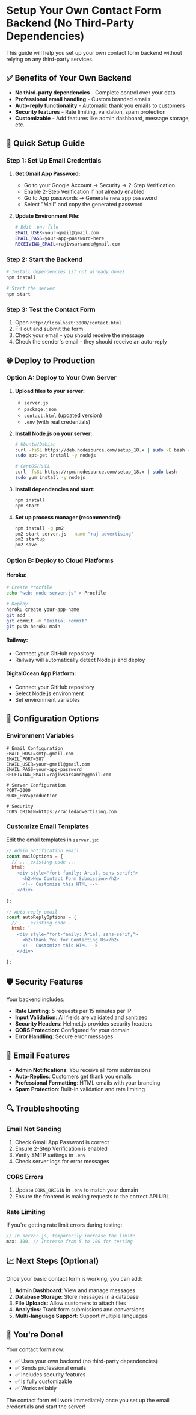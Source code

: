 # Setup Your Own Contact Form Backend (No Third-Party Dependencies)

This guide will help you set up your own contact form backend without relying on any third-party services.

## ✅ Benefits of Your Own Backend

- **No third-party dependencies** - Complete control over your data
- **Professional email handling** - Custom branded emails
- **Auto-reply functionality** - Automatic thank you emails to customers
- **Security features** - Rate limiting, validation, spam protection
- **Customizable** - Add features like admin dashboard, message storage, etc.

## 🚀 Quick Setup Guide

### Step 1: Set Up Email Credentials

1. **Get Gmail App Password:**
   - Go to your Google Account → Security → 2-Step Verification
   - Enable 2-Step Verification if not already enabled
   - Go to App passwords → Generate new app password
   - Select "Mail" and copy the generated password

2. **Update Environment File:**
   ```bash
   # Edit .env file
   EMAIL_USER=your-gmail@gmail.com
   EMAIL_PASS=your-app-password-here
   RECEIVING_EMAIL=rajivsarsande@gmail.com
   ```

### Step 2: Start the Backend

```bash
# Install dependencies (if not already done)
npm install

# Start the server
npm start
```

### Step 3: Test the Contact Form

1. Open `http://localhost:3000/contact.html`
2. Fill out and submit the form
3. Check your email - you should receive the message
4. Check the sender's email - they should receive an auto-reply

## 🌐 Deploy to Production

### Option A: Deploy to Your Own Server

1. **Upload files to your server:**
   - `server.js`
   - `package.json`
   - `contact.html` (updated version)
   - `.env` (with real credentials)

2. **Install Node.js on your server:**
   ```bash
   # Ubuntu/Debian
   curl -fsSL https://deb.nodesource.com/setup_18.x | sudo -E bash -
   sudo apt-get install -y nodejs

   # CentOS/RHEL
   curl -fsSL https://rpm.nodesource.com/setup_18.x | sudo bash -
   sudo yum install -y nodejs
   ```

3. **Install dependencies and start:**
   ```bash
   npm install
   npm start
   ```

4. **Set up process manager (recommended):**
   ```bash
   npm install -g pm2
   pm2 start server.js --name "raj-advertising"
   pm2 startup
   pm2 save
   ```

### Option B: Deploy to Cloud Platforms

#### Heroku:
```bash
# Create Procfile
echo "web: node server.js" > Procfile

# Deploy
heroku create your-app-name
git add .
git commit -m "Initial commit"
git push heroku main
```

#### Railway:
- Connect your GitHub repository
- Railway will automatically detect Node.js and deploy

#### DigitalOcean App Platform:
- Connect your GitHub repository
- Select Node.js environment
- Set environment variables

## 🔧 Configuration Options

### Environment Variables

```env
# Email Configuration
EMAIL_HOST=smtp.gmail.com
EMAIL_PORT=587
EMAIL_USER=your-gmail@gmail.com
EMAIL_PASS=your-app-password
RECEIVING_EMAIL=rajivsarsande@gmail.com

# Server Configuration
PORT=3000
NODE_ENV=production

# Security
CORS_ORIGIN=https://rajledadvertising.com
```

### Customize Email Templates

Edit the email templates in `server.js`:

```javascript
// Admin notification email
const mailOptions = {
  // ... existing code ...
  html: `
    <div style="font-family: Arial, sans-serif;">
      <h2>New Contact Form Submission</h2>
      <!-- Customize this HTML -->
    </div>
  `
};

// Auto-reply email
const autoReplyOptions = {
  // ... existing code ...
  html: `
    <div style="font-family: Arial, sans-serif;">
      <h2>Thank You for Contacting Us</h2>
      <!-- Customize this HTML -->
    </div>
  `
};
```

## 🛡️ Security Features

Your backend includes:

- **Rate Limiting**: 5 requests per 15 minutes per IP
- **Input Validation**: All fields are validated and sanitized
- **Security Headers**: Helmet.js provides security headers
- **CORS Protection**: Configured for your domain
- **Error Handling**: Secure error messages

## 📧 Email Features

- **Admin Notifications**: You receive all form submissions
- **Auto-Replies**: Customers get thank you emails
- **Professional Formatting**: HTML emails with your branding
- **Spam Protection**: Built-in validation and rate limiting

## 🔍 Troubleshooting

### Email Not Sending
1. Check Gmail App Password is correct
2. Ensure 2-Step Verification is enabled
3. Verify SMTP settings in `.env`
4. Check server logs for error messages

### CORS Errors
1. Update `CORS_ORIGIN` in `.env` to match your domain
2. Ensure the frontend is making requests to the correct API URL

### Rate Limiting
If you're getting rate limit errors during testing:
```javascript
// In server.js, temporarily increase the limit:
max: 100, // Increase from 5 to 100 for testing
```

## 📈 Next Steps (Optional)

Once your basic contact form is working, you can add:

1. **Admin Dashboard**: View and manage messages
2. **Database Storage**: Store messages in a database
3. **File Uploads**: Allow customers to attach files
4. **Analytics**: Track form submissions and conversions
5. **Multi-language Support**: Support multiple languages

## 🎉 You're Done!

Your contact form now:
- ✅ Uses your own backend (no third-party dependencies)
- ✅ Sends professional emails
- ✅ Includes security features
- ✅ Is fully customizable
- ✅ Works reliably

The contact form will work immediately once you set up the email credentials and start the server! 